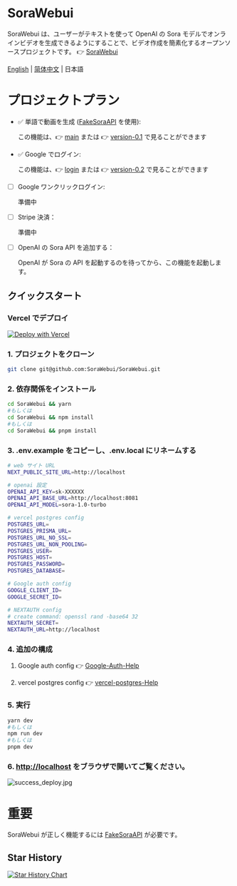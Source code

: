 # SoraWebui
SoraWebui は、ユーザーがテキストを使って OpenAI の Sora モデルでオンラインビデオを生成できるようにすることで、ビデオ作成を簡素化するオープンソースプロジェクトです。
👉 [SoraWebui](https://sorawebui.com)

[English](https://github.com/SoraWebui/SoraWebui/blob/login/README.md) | [简体中文](https://github.com/SoraWebui/SoraWebui/blob/login/README.zh-CN.md) | 日本語


# プロジェクトプラン
- ✅ 単語で動画を生成 ([FakeSoraAPI](https://github.com/SoraWebui/FakeSoraAPI) を使用):

  この機能は、👉 [main](https://github.com/SoraWebui/SoraWebui/tree/main) または 👉 [version-0.1](https://github.com/SoraWebui/SoraWebui/tree/version-0.1) で見ることができます

- ✅ Google でログイン:

  この機能は、👉 [login](https://github.com/SoraWebui/SoraWebui/tree/login) または 👉 [version-0.2](https://github.com/SoraWebui/SoraWebui/tree/version-0.2) で見ることができます

- [ ] Google ワンクリックログイン:

  準備中

- [ ] Stripe 決済：

  準備中

- [ ] OpenAI の Sora API を追加する：

  OpenAI が Sora の API を起動するのを待ってから、この機能を起動します。


## クイックスタート

### Vercel でデプロイ
[![Deploy with Vercel](https://vercel.com/button)](https://vercel.com/new/clone?repository-url=https%3A%2F%2Fgithub.com%2FSoraWebui%2FSoraWebui%2Ftree%2Flogin&project-name=SoraWebui&repository-name=SoraWebui&external-id=https%3A%2F%2Fgithub.com%2FSoraWebui%2FSoraWebui%2Ftree%2Flogin)

### 1. プロジェクトをクローン

```bash
git clone git@github.com:SoraWebui/SoraWebui.git
```

### 2. 依存関係をインストール

```bash
cd SoraWebui && yarn
#もしくは
cd SoraWebui && npm install
#もしくは
cd SoraWebui && pnpm install
```

### 3. .env.example をコピーし、.env.local にリネームする

```bash
# web サイト URL
NEXT_PUBLIC_SITE_URL=http://localhost

# openai 設定
OPENAI_API_KEY=sk-XXXXXX
OPENAI_API_BASE_URL=http://localhost:8081
OPENAI_API_MODEL=sora-1.0-turbo

# vercel postgres config
POSTGRES_URL=
POSTGRES_PRISMA_URL=
POSTGRES_URL_NO_SSL=
POSTGRES_URL_NON_POOLING=
POSTGRES_USER=
POSTGRES_HOST=
POSTGRES_PASSWORD=
POSTGRES_DATABASE=

# Google auth config
GOOGLE_CLIENT_ID=
GOOGLE_SECRET_ID=

# NEXTAUTH config
# create command: openssl rand -base64 32
NEXTAUTH_SECRET=
NEXTAUTH_URL=http://localhost

```
### 4. 追加の構成

1) Google auth config 👉 [Google-Auth-Help](https://github.com/SoraWebui/SoraWebui/blob/login/help/Google-Auth.md)

2) vercel postgres config 👉 [vercel-postgres-Help](https://github.com/SoraWebui/SoraWebui/blob/login/help/vercel-postgres.md)

### 5. 実行

```bash
yarn dev
#もしくは
npm run dev
#もしくは
pnpm dev
```

### 6. [http://localhost](http://localhost) をブラウザで開いてご覧ください。
![success_deploy.jpg](https://sorawebui.com/success_deploy.jpg)


# 重要
SoraWebui が正しく機能するには [FakeSoraAPI](https://github.com/SoraWebui/FakeSoraAPI) が必要です。

## Star History

[![Star History Chart](https://api.star-history.com/svg?repos=SoraWebui/SoraWebui&type=Date)](https://star-history.com/#SoraWebui/SoraWebui&Date)
